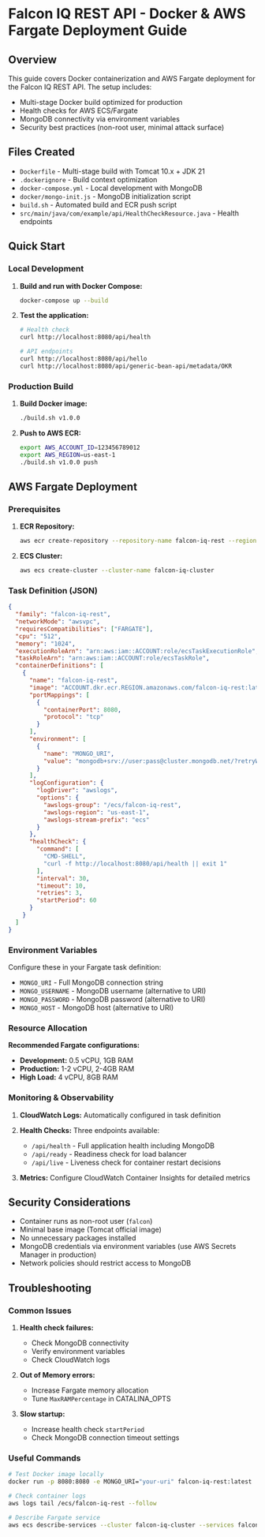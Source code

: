 # Falcon IQ REST API - Docker & AWS Fargate Deployment Guide

## Overview

This guide covers Docker containerization and AWS Fargate deployment for the Falcon IQ REST API. The setup includes:

- Multi-stage Docker build optimized for production
- Health checks for AWS ECS/Fargate
- MongoDB connectivity via environment variables
- Security best practices (non-root user, minimal attack surface)

## Files Created

- `Dockerfile` - Multi-stage build with Tomcat 10.x + JDK 21
- `.dockerignore` - Build context optimization
- `docker-compose.yml` - Local development with MongoDB
- `docker/mongo-init.js` - MongoDB initialization script
- `build.sh` - Automated build and ECR push script
- `src/main/java/com/example/api/HealthCheckResource.java` - Health endpoints

## Quick Start

### Local Development

1. **Build and run with Docker Compose:**
   ```bash
   docker-compose up --build
   ```

2. **Test the application:**
   ```bash
   # Health check
   curl http://localhost:8080/api/health
   
   # API endpoints
   curl http://localhost:8080/api/hello
   curl http://localhost:8080/api/generic-bean-api/metadata/OKR
   ```

### Production Build

1. **Build Docker image:**
   ```bash
   ./build.sh v1.0.0
   ```

2. **Push to AWS ECR:**
   ```bash
   export AWS_ACCOUNT_ID=123456789012
   export AWS_REGION=us-east-1
   ./build.sh v1.0.0 push
   ```

## AWS Fargate Deployment

### Prerequisites

1. **ECR Repository:**
   ```bash
   aws ecr create-repository --repository-name falcon-iq-rest --region us-east-1
   ```

2. **ECS Cluster:**
   ```bash
   aws ecs create-cluster --cluster-name falcon-iq-cluster
   ```

### Task Definition (JSON)

```json
{
  "family": "falcon-iq-rest",
  "networkMode": "awsvpc",
  "requiresCompatibilities": ["FARGATE"],
  "cpu": "512",
  "memory": "1024",
  "executionRoleArn": "arn:aws:iam::ACCOUNT:role/ecsTaskExecutionRole",
  "taskRoleArn": "arn:aws:iam::ACCOUNT:role/ecsTaskRole",
  "containerDefinitions": [
    {
      "name": "falcon-iq-rest",
      "image": "ACCOUNT.dkr.ecr.REGION.amazonaws.com/falcon-iq-rest:latest",
      "portMappings": [
        {
          "containerPort": 8080,
          "protocol": "tcp"
        }
      ],
      "environment": [
        {
          "name": "MONGO_URI",
          "value": "mongodb+srv://user:pass@cluster.mongodb.net/?retryWrites=true&w=majority"
        }
      ],
      "logConfiguration": {
        "logDriver": "awslogs",
        "options": {
          "awslogs-group": "/ecs/falcon-iq-rest",
          "awslogs-region": "us-east-1",
          "awslogs-stream-prefix": "ecs"
        }
      },
      "healthCheck": {
        "command": [
          "CMD-SHELL",
          "curl -f http://localhost:8080/api/health || exit 1"
        ],
        "interval": 30,
        "timeout": 10,
        "retries": 3,
        "startPeriod": 60
      }
    }
  ]
}
```

### Environment Variables

Configure these in your Fargate task definition:

- `MONGO_URI` - Full MongoDB connection string
- `MONGO_USERNAME` - MongoDB username (alternative to URI)
- `MONGO_PASSWORD` - MongoDB password (alternative to URI)  
- `MONGO_HOST` - MongoDB host (alternative to URI)

### Resource Allocation

**Recommended Fargate configurations:**

- **Development:** 0.5 vCPU, 1GB RAM
- **Production:** 1-2 vCPU, 2-4GB RAM
- **High Load:** 4 vCPU, 8GB RAM

### Monitoring & Observability

1. **CloudWatch Logs:** Automatically configured in task definition
2. **Health Checks:** Three endpoints available:
   - `/api/health` - Full application health including MongoDB
   - `/api/ready` - Readiness check for load balancer
   - `/api/live` - Liveness check for container restart decisions

3. **Metrics:** Configure CloudWatch Container Insights for detailed metrics

## Security Considerations

- Container runs as non-root user (`falcon`)
- Minimal base image (Tomcat official image)
- No unnecessary packages installed
- MongoDB credentials via environment variables (use AWS Secrets Manager in production)
- Network policies should restrict access to MongoDB

## Troubleshooting

### Common Issues

1. **Health check failures:**
   - Check MongoDB connectivity
   - Verify environment variables
   - Check CloudWatch logs

2. **Out of Memory errors:**
   - Increase Fargate memory allocation
   - Tune `MaxRAMPercentage` in CATALINA_OPTS

3. **Slow startup:**
   - Increase health check `startPeriod`
   - Check MongoDB connection timeout settings

### Useful Commands

```bash
# Test Docker image locally
docker run -p 8080:8080 -e MONGO_URI="your-uri" falcon-iq-rest:latest

# Check container logs
aws logs tail /ecs/falcon-iq-rest --follow

# Describe Fargate service
aws ecs describe-services --cluster falcon-iq-cluster --services falcon-iq-service
```